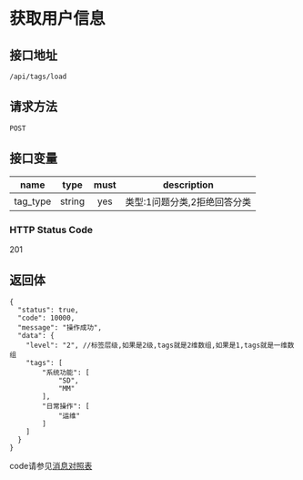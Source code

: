 # 获取用户信息

## 接口地址

`/api/tags/load`

## 请求方法

```POST ```

## 接口变量

| name     | type     | must     | description |
|----------|:--------:|:--------:|:--------:|
| tag_type  | string   | yes      | 类型:1问题分类,2拒绝回答分类   |

### HTTP Status Code

201

## 返回体

```json5
{
  "status": true,
  "code": 10000,
  "message": "操作成功",
  "data": {
    "level": "2", //标签层级,如果是2级,tags就是2维数组,如果是1,tags就是一维数组
    "tags": [
        "系统功能": [
            "SD",
            "MM"
        ],
        "日常操作": [
            "运维"
        ]
    ]
  }
}
``` 

code请参见[消息对照表](消息对照表.md)
